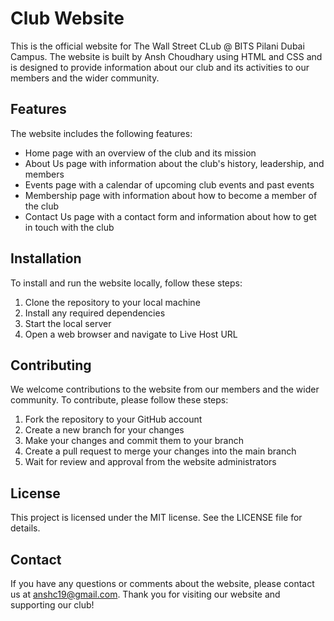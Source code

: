 # Club Website

This is the official website for The Wall Street CLub @ BITS Pilani Dubai Campus. The website is built by Ansh Choudhary using HTML and CSS and is designed to provide information about our club and its activities to our members and the wider community.

## Features

The website includes the following features:

- Home page with an overview of the club and its mission
- About Us page with information about the club's history, leadership, and members
- Events page with a calendar of upcoming club events and past events
- Membership page with information about how to become a member of the club
- Contact Us page with a contact form and information about how to get in touch with the club

## Installation

To install and run the website locally, follow these steps:

1. Clone the repository to your local machine
2. Install any required dependencies 
3. Start the local server 
4. Open a web browser and navigate to Live Host URL

## Contributing

We welcome contributions to the website from our members and the wider community. To contribute, please follow these steps:

1. Fork the repository to your GitHub account
2. Create a new branch for your changes
3. Make your changes and commit them to your branch
4. Create a pull request to merge your changes into the main branch
5. Wait for review and approval from the website administrators

## License

This project is licensed under the MIT license. See the LICENSE file for details.

## Contact

If you have any questions or comments about the website, please contact us at anshc19@gmail.com. Thank you for visiting our website and supporting our club!
